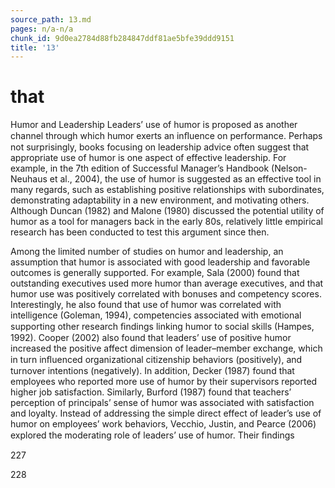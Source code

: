 ```yaml
---
source_path: 13.md
pages: n/a-n/a
chunk_id: 9d0ea2784d88fb284847ddf81ae5bfe39ddd9151
title: '13'
---
```

# that

Humor and Leadership Leaders’ use of humor is proposed as another channel through which humor exerts an inﬂuence on performance. Perhaps not surprisingly, books focusing on leadership advice often suggest that appropriate use of humor is one aspect of effective leadership. For example, in the 7th edition of Successful Manager’s Handbook (Nelson-Neuhaus et al., 2004), the use of humor is suggested as an effective tool in many regards, such as establishing positive relationships with subordinates, demonstrating adaptability in a new environment, and motivating others. Although Duncan (1982) and Malone (1980) discussed the potential utility of humor as a tool for managers back in the early 80s, relatively little empirical research has been conducted to test this argument since then.

Among the limited number of studies on humor and leadership, an assumption that humor is associated with good leadership and favorable outcomes is generally supported. For example, Sala (2000) found that outstanding executives used more humor than average executives, and that humor use was positively correlated with bonuses and competency scores. Interestingly, he also found that use of humor was correlated with intelligence (Goleman, 1994), competencies associated with emotional supporting other research ﬁndings linking humor to social skills (Hampes, 1992). Cooper (2002) also found that leaders’ use of positive humor increased the positive affect dimension of leader–member exchange, which in turn inﬂuenced organizational citizenship behaviors (positively), and turnover intentions (negatively). In addition, Decker (1987) found that employees who reported more use of humor by their supervisors reported higher job satisfaction. Similarly, Burford (1987) found that teachers’ perception of principals’ sense of humor was associated with satisfaction and loyalty. Instead of addressing the simple direct effect of leader’s use of humor on employees’ work behaviors, Vecchio, Justin, and Pearce (2006) explored the moderating role of leaders’ use of humor. Their ﬁndings

227

228
